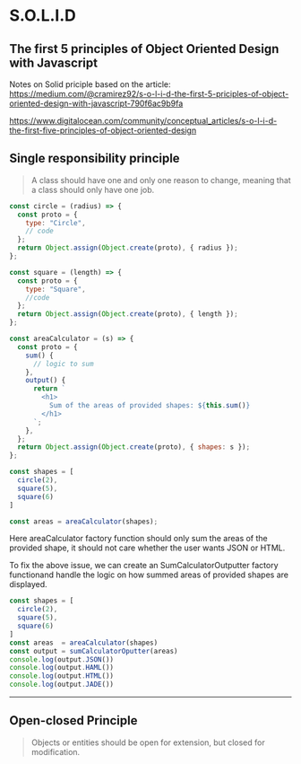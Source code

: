 # S.O.L.I.D
## The first 5 principles of Object Oriented Design with Javascript

Notes on Solid priciple based on the article: 
https://medium.com/@cramirez92/s-o-l-i-d-the-first-5-priciples-of-object-oriented-design-with-javascript-790f6ac9b9fa

https://www.digitalocean.com/community/conceptual_articles/s-o-l-i-d-the-first-five-principles-of-object-oriented-design


## Single responsibility principle

> A class should have one and only one reason to change, meaning that a class should only have one job.

```js
const circle = (radius) => {
  const proto = {
    type: "Circle",
    // code
  };
  return Object.assign(Object.create(proto), { radius });
};
```

```js
const square = (length) => {
  const proto = {
    type: "Square",
    //code
  };
  return Object.assign(Object.create(proto), { length });
};
```
 
```js
const areaCalculator = (s) => {
  const proto = {
    sum() {
      // logic to sum
    },
    output() {
      return `
        <h1>
          Sum of the areas of provided shapes: ${this.sum()}
        </h1>
      `;
    },
  };
  return Object.assign(Object.create(proto), { shapes: s });
};

const shapes = [
  circle(2),
  square(5),
  square(6)
]

const areas = areaCalculator(shapes);
```

 Here areaCalculator factory function should only sum the areas of the provided shape, it should not care whether the user wants JSON or HTML.

To fix the above issue, we can create an SumCalculatorOutputter factory functionand handle the logic on how summed areas of provided shapes are displayed.

```js
const shapes = [
  circle(2),
  square(5),
  square(6)
]
const areas  = areaCalculator(shapes)
const output = sumCalculatorOputter(areas)
console.log(output.JSON())
console.log(output.HAML())
console.log(output.HTML())
console.log(output.JADE())
```

<hr />

## Open-closed Principle

> Objects or entities should be open for extension, but closed for modification.

